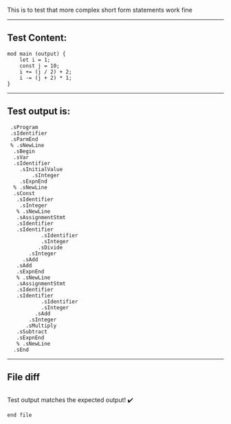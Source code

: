 This is to test that more complex short form statements work fine

-------------------------

Test Content: 
-------------------------
```
mod main (output) {
    let i = 1;
    const j = 10;
    i += (j / 2) + 2;
    i -= (j + 2) * 1;
}
```
------------------------
Test output is: 
-------------------------
```
 .sProgram
 .sIdentifier
 .sParmEnd
 % .sNewLine
  .sBegin
  .sVar
  .sIdentifier
    .sInitialValue
        .sInteger
    .sExpnEnd
  % .sNewLine
  .sConst
   .sIdentifier
    .sInteger
   % .sNewLine
   .sAssignmentStmt
   .sIdentifier
   .sIdentifier
           .sIdentifier
           .sInteger
          .sDivide
       .sInteger
     .sAdd
   .sAdd
   .sExpnEnd
   % .sNewLine
   .sAssignmentStmt
   .sIdentifier
   .sIdentifier
           .sIdentifier
           .sInteger
         .sAdd
       .sInteger
      .sMultiply
   .sSubtract
   .sExpnEnd
   % .sNewLine
  .sEnd

```
------------------------

File diff
-------------------------
```diff

```
Test output matches the expected output! :heavy_check_mark:

```
end file
